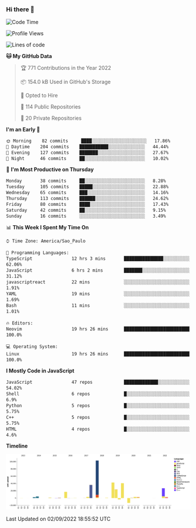 ### Hi there 👋

<!--START_SECTION:waka-->
![Code Time](http://img.shields.io/badge/Code%20Time-4%2C017%20hrs%201%20min-blue)

![Profile Views](http://img.shields.io/badge/Profile%20Views-0-blue)

![Lines of code](https://img.shields.io/badge/From%20Hello%20World%20I%27ve%20Written-299%20Thousand%20lines%20of%20code-blue)

**🐱 My GitHub Data** 

> 🏆 771 Contributions in the Year 2022
 > 
> 📦 154.0 kB Used in GitHub's Storage 
 > 
> 💼 Opted to Hire
 > 
> 📜 114 Public Repositories 
 > 
> 🔑 20 Private Repositories  
 > 
**I'm an Early 🐤** 

```text
🌞 Morning    82 commits     ████░░░░░░░░░░░░░░░░░░░░░   17.86% 
🌆 Daytime    204 commits    ███████████░░░░░░░░░░░░░░   44.44% 
🌃 Evening    127 commits    ███████░░░░░░░░░░░░░░░░░░   27.67% 
🌙 Night      46 commits     ██░░░░░░░░░░░░░░░░░░░░░░░   10.02%

```
📅 **I'm Most Productive on Thursday** 

```text
Monday       38 commits     ██░░░░░░░░░░░░░░░░░░░░░░░   8.28% 
Tuesday      105 commits    █████░░░░░░░░░░░░░░░░░░░░   22.88% 
Wednesday    65 commits     ███░░░░░░░░░░░░░░░░░░░░░░   14.16% 
Thursday     113 commits    ██████░░░░░░░░░░░░░░░░░░░   24.62% 
Friday       80 commits     ████░░░░░░░░░░░░░░░░░░░░░   17.43% 
Saturday     42 commits     ██░░░░░░░░░░░░░░░░░░░░░░░   9.15% 
Sunday       16 commits     ░░░░░░░░░░░░░░░░░░░░░░░░░   3.49%

```


📊 **This Week I Spent My Time On** 

```text
⌚︎ Time Zone: America/Sao_Paulo

💬 Programming Languages: 
TypeScript               12 hrs 3 mins       ███████████████░░░░░░░░░░   62.06% 
JavaScript               6 hrs 2 mins        ███████░░░░░░░░░░░░░░░░░░   31.12% 
javascriptreact          22 mins             ░░░░░░░░░░░░░░░░░░░░░░░░░   1.91% 
YAML                     19 mins             ░░░░░░░░░░░░░░░░░░░░░░░░░   1.69% 
Bash                     11 mins             ░░░░░░░░░░░░░░░░░░░░░░░░░   1.01%

🔥 Editors: 
Neovim                   19 hrs 26 mins      █████████████████████████   100.0%

💻 Operating System: 
Linux                    19 hrs 26 mins      █████████████████████████   100.0%

```

**I Mostly Code in JavaScript** 

```text
JavaScript               47 repos            █████████████░░░░░░░░░░░░   54.02% 
Shell                    6 repos             █░░░░░░░░░░░░░░░░░░░░░░░░   6.9% 
Python                   5 repos             █░░░░░░░░░░░░░░░░░░░░░░░░   5.75% 
C++                      5 repos             █░░░░░░░░░░░░░░░░░░░░░░░░   5.75% 
HTML                     4 repos             █░░░░░░░░░░░░░░░░░░░░░░░░   4.6%

```


**Timeline**

![Chart not found](https://raw.githubusercontent.com/jampow/jampow/master/charts/bar_graph.png) 


 Last Updated on 02/09/2022 18:55:52 UTC
<!--END_SECTION:waka-->
